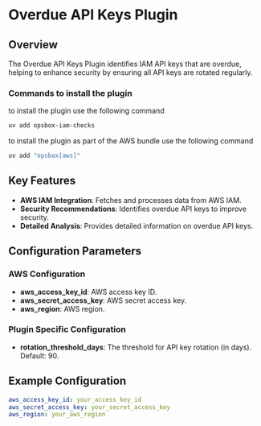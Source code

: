 # Overdue API Keys Plugin

## Overview

The Overdue API Keys Plugin identifies IAM API keys that are overdue, helping to enhance security by ensuring all API keys are rotated regularly.

### Commands to install the plugin
to install the plugin use the following command
```bash
uv add opsbox-iam-checks
```
to install the plugin as part of the AWS bundle use the following command
```bash
uv add "opsbox[aws]"
```
## Key Features

- **AWS IAM Integration**: Fetches and processes data from AWS IAM.
- **Security Recommendations**: Identifies overdue API keys to improve security.
- **Detailed Analysis**: Provides detailed information on overdue API keys.

## Configuration Parameters

### AWS Configuration

- **aws_access_key_id**: AWS access key ID.
- **aws_secret_access_key**: AWS secret access key.
- **aws_region**: AWS region.

### Plugin Specific Configuration

- **rotation_threshold_days**: The threshold for API key rotation (in days). Default: 90.

## Example Configuration

```yaml
aws_access_key_id: your_access_key_id
aws_secret_access_key: your_secret_access_key
aws_region: your_aws_region
```